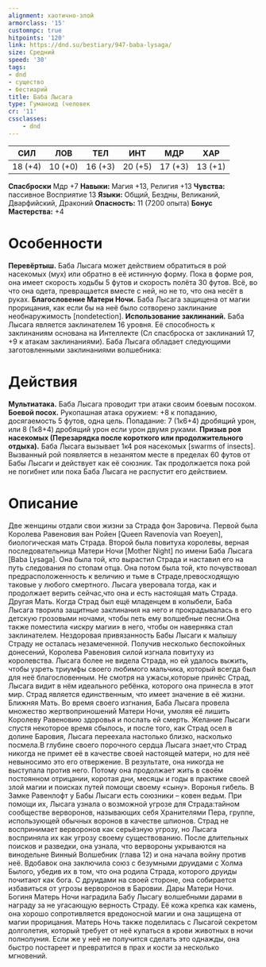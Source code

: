 ```yaml
---
alignment: хаотично-злой
armorclass: '15'
customnpc: true
hitpoints: '120'
link: https://dnd.su/bestiary/947-baba-lysaga/
size: Средний
speed: '30'
tags:
- dnd
- существо
- бестиарий
title: Баба Лысага
type: Гуманоид (человек
cr: '11'
cssclasses:
    - dnd
---
```



| СИЛ | ЛОВ | ТЕЛ | ИНТ | МДР | ХАР |
|---|---|---|---|---|---|
| 18 (+4) | 10 (+0) | 16 (+3) | 20 (+5) | 17 (+3) | 13 (+1) |
**Спасброски** Мдр +7
**Навыки:** Магия +13, Религия +13
**Чувства:** пассивное Восприятие 13
**Языки:** Общий, Бездны, Великаний, Дварфийский, Драконий
**Опасность:** 11 (7200 опыта)
**Бонус Мастерства:** +4


# Особенности
**Перевёртыш.** Баба Лысага может действием обратиться в рой насекомых (мух) или обратно в её истинную форму. Пока в форме роя, она имеет скорость ходьбы 5 футов и скорость полёта 30 футов. Всё, во что она одета, превращается вместе с ней, но не то, что она несёт в руках.
**Благословение Матери Ночи.** Баба Лысага защищена от магии прорицания, как если бы на неё было сотворено заклинание необнаружимость [nondetection].
**Использование заклинаний.** Баба Лысага является заклинателем 16 уровня. Её способность к заклинаниям основана на Интеллекте (Сл спасброска от заклинаний 17, +9 к атакам заклинаниями). Баба Лысага обладает следующими заготовленными заклинаниями волшебника:


# Действия
**Мультиатака.** Баба Лысага проводит три атаки своим боевым посохом.
**Боевой посох.** Рукопашная атака оружием: +8 к попаданию, досягаемость 5 футов, одна цель. Попадание: 7 (1к6+4) дробящий урон, или 8 (1к8+4) дробящий урон если урон двумя руками.
**Призыв роя насекомых (Перезарядка после короткого или продолжительного отдыха).** Баба Лысага вызывает 1к4 роя насекомых [swarms of insects]. Вызванный рой появляется в незанятом месте в пределах 60 футов от Бабы Лысаги и действует как её союзник. Так продолжается пока рой не погибнет или пока Баба Лысага не распустит его действием.


# Описание
Две женщины отдали свои жизни за Страда фон Заровича. Первой была Королева Равеновия ван Ройен [Queen Ravenovia van Roeyen], биологическая мать Страда. Второй была повитуха королевы, верная последовательница Матери Ночи [Mother Night] по имени Баба Лысага [Baba Lysaga]. Она была той, кто вырастил Страда и наставил его на путь следования по стопам отца. Она потом была той, кто почувствовал предрасположенность к величию и тьме в Страде,превосходящую таковые у любого смертного. Лысага уверовала тогда, как и продолжает верить сейчас,что она и есть настоящая мать Страда. Другая Мать. Когда Страд был ещё младенцем в колыбели, Баба Лысага творила защитные заклинания на него и прокрадывалась в его детскую грозовыми ночами, чтобы петь ему волшебные песни.Она также поместила «искру магии» в него, чтобы он наверняка стал заклинателем. Нездоровая привязанность Бабы Лысаги к малышу Страду не осталась незамеченной. Получив несколько беспокойных донесений, Королева Равеновия силой изгнала повитуху из королевства. Лысага более не видела Страда, но ей удалось выжить, чтобы узреть триумфы своего любимого мальчика, который всегда был для неё благословенным. Не смотря на ужасы,которые принёс Страд, Лысага видит в нём идеального ребёнка, которого она принесла в этот мир. Страд является единственным, что имеет значение в её жизни. Ближняя Мать. Во время своего изгнания, Баба Лысага провела множество жертвоприношений Матери Ночи, умоляя её лишить Королеву Равеновию здоровья и послать ей смерть. Желание Лысаги спустя некоторое время сбылось, и после того, как Страд осел в долине Баровия, Лысага переехала настолько близко, насколько посмела.В глубине своего порочного сердца Лысага знает,что Страд никогда не примет её в качестве своей настоящей матери, но для неё невыносимо это его отвержение. В результате, она никогда не выступала против него. Потому она продолжает жить в своём постоянном отрицании, коротая дни, месяцы и годы в практике своей злой магии и поисках путей помощи своему «сыну». Воронья гибель. В Замке Равенлофт у Бабы Лысаги есть союзники – ковен ведьм. При помощи их, Лысага узнала о возможной угрозе для Страда:тайном сообществе верворонов, называющих себя Хранителями Пера, группе, использующей обычных воронов в качестве шпионов. Страд не воспринимает верворонов как серьёзную угрозу, но Лысага восприняла их как угрозу своему существованию. После длительных поисков и разведки, она узнала, что вервороны укрываются на винодельне Винный Волшебник (глава 12) и она начала войну против неё. Вдобавок она заключила союз с безумными друидами с Холма Былого, убедив их в том, что она родила Страда, которого друиды почитают как бога. С друидами на своей стороне, она собирается избавиться от угрозы верворонов в Баровии. Дары Матери Ночи. Богиня Матерь Ночи наградила Бабу Лысагу волшебными дарами в награду за не угасающую верность Страду. Её кожа крепка как камень, она хорошо сопротивляется вредоносной магии и она защищена от магии прорицания. Матерь Ночь также поделилась с Лысагой секретом долголетия, который требует от неё купаться в крови животных в ночи полнолуния. Если же у неё не получится сделать это однажды, она быстро постареет и превратится в прах и кости за несколько мгновений.